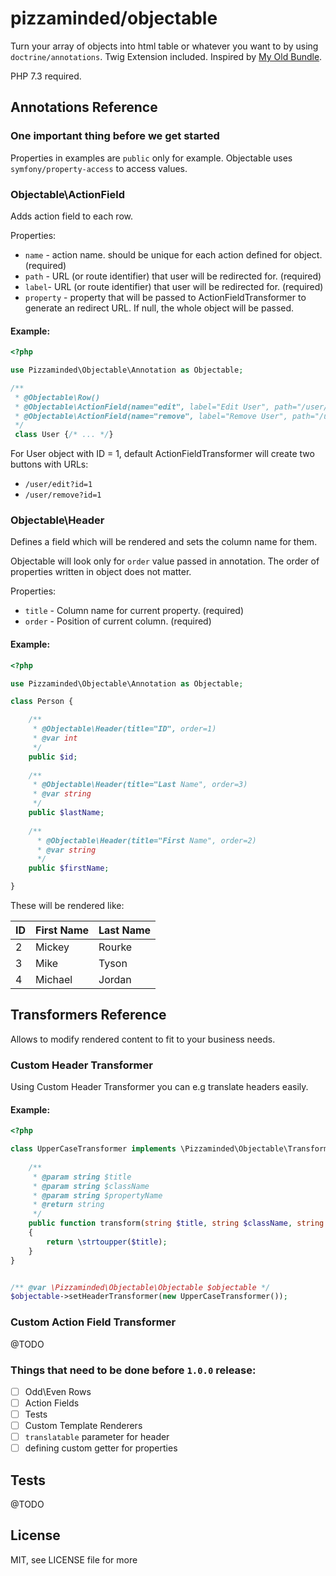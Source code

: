 # pizzaminded/objectable

Turn your array of objects into html table or whatever you want to by using ``doctrine/annotations``. Twig Extension included. Inspired by [My Old Bundle](https://github.com/pizzaminded/EntableBundle). 

PHP 7.3 required.



## Annotations Reference

### One important thing before we get started

Properties in examples are ``public`` only for example. Objectable uses ``symfony/property-access`` to 
access values.

### Objectable\ActionField

Adds action field to each row.

Properties:
- ``name`` - action name. should be unique for each action defined for object. (required)
- ``path`` - URL (or route identifier) that user will be redirected for. (required)
- ``label``- URL (or route identifier) that user will be redirected for. (required)
- ``property`` - property that will be passed to ActionFieldTransformer to generate an redirect URL. If null,
the whole object will be passed.


#### Example:

````php
<?php 

use Pizzaminded\Objectable\Annotation as Objectable;

/**
 * @Objectable\Row()
 * @Objectable\ActionField(name="edit", label="Edit User", path="/user/edit", property="id")
 * @Objectable\ActionField(name="remove", label="Remove User", path="/user/remove", property="id")
 */
 class User {/* ... */}
````

For User object with ID = 1, default ActionFieldTransformer will create two buttons with URLs:
- ``/user/edit?id=1`` 
- ``/user/remove?id=1``


### Objectable\Header

Defines a field which will be rendered and sets the column name for them.

Objectable will look only for ``order`` value passed in annotation. The order of properties written in object
does not matter.


Properties:
- ``title`` - Column name for current property. (required)
- ``order`` - Position of current column. (required)

#### Example:


````php
<?php 

use Pizzaminded\Objectable\Annotation as Objectable;

class Person {

    /**
     * @Objectable\Header(title="ID", order=1) 
     * @var int
     */
    public $id;
    
    /**
     * @Objectable\Header(title="Last Name", order=3) 
     * @var string
     */
    public $lastName;
    
    /**
      * @Objectable\Header(title="First Name", order=2) 
      * @var string
      */
    public $firstName;

}

````

These will be rendered like:


|ID|First Name|Last Name
|---|---|---|
|2|Mickey|Rourke
|3|Mike|Tyson
|4|Michael|Jordan


## Transformers Reference

Allows to modify rendered content to fit to your business needs.

### Custom Header Transformer

Using Custom Header Transformer you can e.g translate headers easily. 

#### Example:

````php
<?php

class UpperCaseTransformer implements \Pizzaminded\Objectable\Transformer\HeaderTransformerInterface {
    
    /**
     * @param string $title
     * @param string $className
     * @param string $propertyName
     * @return string
     */
    public function transform(string $title, string $className, string $propertyName): string
    {
        return \strtoupper($title);
    }
}


/** @var \Pizzaminded\Objectable\Objectable $objectable */
$objectable->setHeaderTransformer(new UpperCaseTransformer());

````

### Custom Action Field Transformer

@TODO

### Things that need to be done before ``1.0.0`` release:

- [ ] Odd\Even Rows
- [ ] Action Fields
- [ ] Tests
- [ ] Custom Template Renderers
- [ ] ``translatable`` parameter for header
- [ ] defining custom getter for properties

## Tests

@TODO

## License

MIT, see LICENSE file for more
